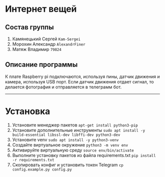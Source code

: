 # Интернет вещей

## Состав группы
1. Камянецький Сергей `Kam-Sergei`
2. Морохин Александр `AlexandrFiner`
3. Матяж Владимир `79824`

## Описание программы
К плате Raspberry pi подключаются, используя пины, датчик движения и камера, используя USB порт. Если датчик движения отдает сигнал, то делается фотография и отправляется в телеграмм бот.

------

# Установка
1. Установите менеджер пакетов `apt-get install python3-pip`
2. Установите дополнительные инструменты `sudo apt install -y build-essential libssl-dev libffi-dev python3-dev`
3. Установите venv `sudo apt install -y python3-venv`
4. Создайте виртуальное окружение `python3 -m venv env`
5. Активируйте виртуальную среду `source env/bin/activate`
6. Выполните установку пакетов из файла requirements.txt `pip install -r requirements.txt`
7. Скопировать конфиг и установить токен Telegram `cp config.example.py config.py`
